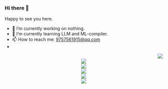 ### Hi there 👋
Happy to see you here.
- 🔭 I’m currently working on nothing.
- 🌱 I’m currently learning LLM and ML-compiler.
- 📫 How to reach me: 9757561915@qq.com
- 
<div align="right"> <img src="https://github-readme-stats.vercel.app/api?username=wplf&show_icons=true&theme=tokyonight" /> </div>
<div align="center"> <img src="https://github-readme-stats.vercel.app/api/top-langs/?username=wplf" /> </div>
<div align="center"> <img src="https://github-readme-streak-stats.herokuapp.com/?user=wplf" /> </div>
<div align="center"> <img src="https://github-readme-activity-graph.vercel.app/graph?username=wplf&theme=xcode" /> </div>
<div align="center"> <img src="https://visitor-badge.glitch.me/badge?page_id=wplf" /> </div>
<div align="center"> <img src="https://profile-counter.glitch.me/yang-tian-hub/count.svg" /> </div>

<!--
**wplf/wplf** is a ✨ _special_ ✨ repository because its `README.md` (this file) appears on your GitHub profile.
Here are some ideas to get you started:
-->
